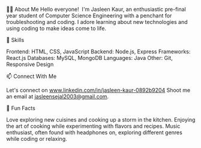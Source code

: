 👩‍💻 About Me
Hello everyone!  I'm Jasleen Kaur, an enthusiastic pre-final year student of Computer Science Engineering with a penchant for troubleshooting and coding. I adore learning about new technologies and using coding to make ideas come to life.

🚀 Skills

Frontend: HTML, CSS, JavaScript
Backend: Node.js, Express
Frameworks: React.js
Databases: MySQL, MongoDB
Languages: Java
Other: Git, Responsive Design

📫 Connect With Me

Let's connect on www.linkedin.com/in/jasleen-kaur-0892b9204
Shoot me an email at jasleensejal2003@gmail.com.

🌟 Fun Facts

Love exploring new cuisines and cooking up a storm in the kitchen.
Enjoying the art of cooking while experimenting with flavors and recipes.
Music enthusiast, often found with headphones on, exploring different genres while coding or relaxing.
<!---
jasleenkaur0609/jasleenkaur0609 is a ✨ special ✨ repository because its `README.md` (this file) appears on your GitHub profile.
You can click the Preview link to take a look at your changes.
--->
